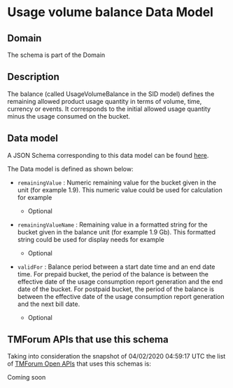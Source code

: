 # Usage volume balance Data Model

## Domain

The  schema is part of the  Domain

## Description

The balance (called UsageVolumeBalance in the SID model) defines the remaining allowed product usage quantity in terms of volume, time, currency or events. It corresponds to the initial allowed usage quantity minus the usage consumed on the bucket.

## Data model

A JSON Schema corresponding to this data model can be found
[here](https://github.com/tmforum-rand/schemas/blob/candidates/Product/UsageVolumeBalance.schema.json).

The Data model is defined as shown below:

- `remainingValue` : Numeric remaining value for the bucket given in the unit (for example 1.9). This numeric value could be used for calculation for example

  - Optional


- `remainingValueName` : Remaining value in a formatted string for the bucket given in the balance unit (for example 1.9 Gb). This formatted string could be used for display needs for example

  - Optional


- `validFor` : Balance period between a start date time and an end date time. For prepaid bucket, the period of the balance is between the  effective date of the usage consumption report generation and the end date of the bucket. For postpaid bucket, the period of the balance is between the effective date of the usage consumption report generation and the next bill date.

  - Optional






## TMForum APIs that use this schema

Taking into consideration the snapshot of 04/02/2020 04:59:17 UTC the list of [TMForum Open APIs](https://www.tmforum.org/open-apis/) that uses this schemas is:

Coming soon